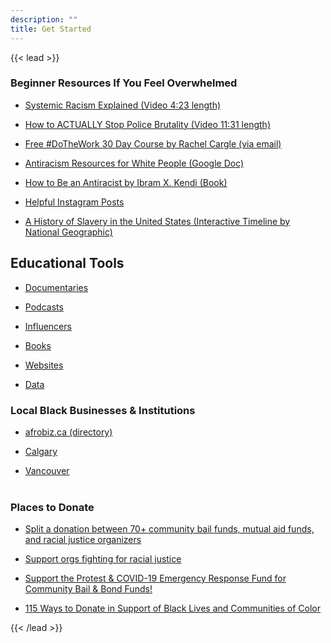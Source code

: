 ```yaml
---
description: ""
title: Get Started
---
```


{{< lead >}}


### Beginner Resources If You Feel Overwhelmed

* [Systemic Racism Explained (Video 4:23 length)](https://www.youtube.com/watch?v=YrHIQIO_bdQ)<br>

* [How to ACTUALLY Stop Police Brutality (Video 11:31 length)](https://www.youtube.com/watch?v=2JGMB7hIO5A)<br>
* [Free #DoTheWork 30 Day Course by Rachel Cargle (via email)](http://eepurl.com/dzbN9f)<br>
* [Antiracism Resources for White People (Google Doc)](https://bit.ly/antiracismresources)<br>
* [How to Be an Antiracist
by Ibram X. Kendi (Book)](https://www.goodreads.com/book/show/40265832-how-to-be-an-antiracist)<br>

* [Helpful Instagram Posts](/black-lives-matter/instagram-posts/)<br>

* [A History of Slavery in the United States (Interactive Timeline by National Geographic)](https://www.nationalgeographic.org/interactive/slavery-united-states/)

## Educational Tools

* [Documentaries](/black-lives-matter/documentaries/)<br>

* [Podcasts](/black-lives-matter/podcasts/)<br>

* [Influencers](/black-lives-matter/influencers/)<br>
* [Books](/black-lives-matter/books/)<br>
* [Websites](/black-lives-matter/websites/)<br>
* [Data](/black-lives-matter/data/)<br>

### Local Black Businesses & Institutions
* [afrobiz.ca (directory)](https://www.afrobiz.ca/)
* [Calgary](/black-lives-matter/cities/calgary/)<br>

* [Vancouver](/black-lives-matter/vancouver/)<br><br>

### Places to Donate

* [Split a donation between 70+ community bail funds, mutual aid funds, and racial justice organizers](https://secure.actblue.com/donate/bail_funds_george_floyd)<br>

* [Support orgs fighting for racial justice](https://secure.actblue.com/donate/ab_mn)<br>

* [Support the Protest & COVID-19 Emergency Response Fund for Community Bail & Bond Funds!](https://secure.actblue.com/donate/bailfundscovid)<br>

* [115 Ways to Donate in Support of Black Lives and Communities of Color](https://nymag.com/strategist/article/where-to-donate-for-black-lives-matter.html)<br>

{{< /lead >}}





